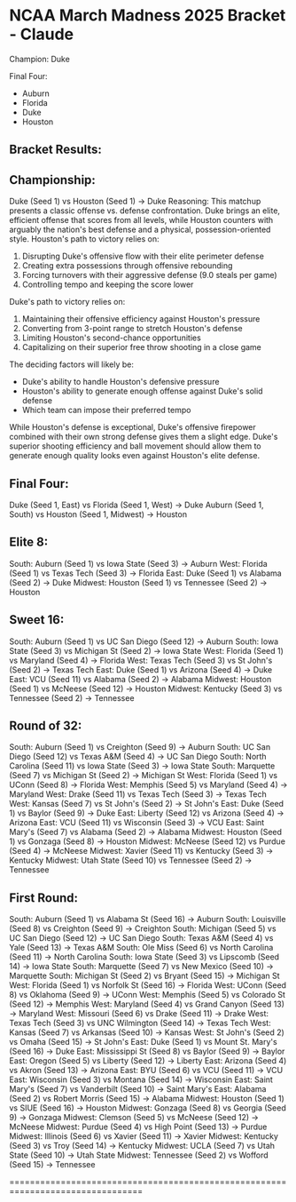 
# NCAA March Madness 2025 Bracket - Claude

Champion: Duke

Final Four:
  - Auburn
  - Florida
  - Duke
  - Houston

Bracket Results:
--------------------------------------------------------------------------------

## Championship: 

Duke (Seed 1) vs Houston (Seed 1) -> Duke
Reasoning: 
This matchup presents a classic offense vs. defense confrontation. Duke brings an elite, efficient offense that scores from all levels, while Houston counters with arguably the nation's best defense and a physical, possession-oriented style.
Houston's path to victory relies on:
1. Disrupting Duke's offensive flow with their elite perimeter defense
2. Creating extra possessions through offensive rebounding 
3. Forcing turnovers with their aggressive defense (9.0 steals per game)
4. Controlling tempo and keeping the score lower

Duke's path to victory relies on:
1. Maintaining their offensive efficiency against Houston's pressure
2. Converting from 3-point range to stretch Houston's defense
3. Limiting Houston's second-chance opportunities
4. Capitalizing on their superior free throw shooting in a close game

The deciding factors will likely be:
- Duke's ability to handle Houston's defensive pressure
- Houston's ability to generate enough offense against Duke's solid defense
- Which team can impose their preferred tempo

While Houston's defense is exceptional, Duke's offensive firepower combined with their own strong defense gives them a slight edge. Duke's superior shooting efficiency and ball movement should allow them to generate enough quality looks even against Houston's elite defense.

## Final Four:
  Duke (Seed 1, East) vs Florida (Seed 1, West) -> Duke
  Auburn (Seed 1, South) vs Houston (Seed 1, Midwest) -> Houston

## Elite 8:
  South: Auburn (Seed 1) vs Iowa State (Seed 3) -> Auburn
  West: Florida (Seed 1) vs Texas Tech (Seed 3) -> Florida
  East: Duke (Seed 1) vs Alabama (Seed 2) -> Duke
  Midwest: Houston (Seed 1) vs Tennessee (Seed 2) -> Houston

## Sweet 16:
  South: Auburn (Seed 1) vs UC San Diego (Seed 12) -> Auburn
  South: Iowa State (Seed 3) vs Michigan St (Seed 2) -> Iowa State
  West: Florida (Seed 1) vs Maryland (Seed 4) -> Florida
  West: Texas Tech (Seed 3) vs St John's (Seed 2) -> Texas Tech
  East: Duke (Seed 1) vs Arizona (Seed 4) -> Duke
  East: VCU (Seed 11) vs Alabama (Seed 2) -> Alabama
  Midwest: Houston (Seed 1) vs McNeese (Seed 12) -> Houston
  Midwest: Kentucky (Seed 3) vs Tennessee (Seed 2) -> Tennessee

## Round of 32:
  South: Auburn (Seed 1) vs Creighton (Seed 9) -> Auburn
  South: UC San Diego (Seed 12) vs Texas A&M (Seed 4) -> UC San Diego
  South: North Carolina (Seed 11) vs Iowa State (Seed 3) -> Iowa State
  South: Marquette (Seed 7) vs Michigan St (Seed 2) -> Michigan St
  West: Florida (Seed 1) vs UConn (Seed 8) -> Florida
  West: Memphis (Seed 5) vs Maryland (Seed 4) -> Maryland
  West: Drake (Seed 11) vs Texas Tech (Seed 3) -> Texas Tech
  West: Kansas (Seed 7) vs St John's (Seed 2) -> St John's
  East: Duke (Seed 1) vs Baylor (Seed 9) -> Duke
  East: Liberty (Seed 12) vs Arizona (Seed 4) -> Arizona
  East: VCU (Seed 11) vs Wisconsin (Seed 3) -> VCU
  East: Saint Mary's (Seed 7) vs Alabama (Seed 2) -> Alabama
  Midwest: Houston (Seed 1) vs Gonzaga (Seed 8) -> Houston
  Midwest: McNeese (Seed 12) vs Purdue (Seed 4) -> McNeese
  Midwest: Xavier (Seed 11) vs Kentucky (Seed 3) -> Kentucky
  Midwest: Utah State (Seed 10) vs Tennessee (Seed 2) -> Tennessee

## First Round:
  South: Auburn (Seed 1) vs Alabama St (Seed 16) -> Auburn
  South: Louisville (Seed 8) vs Creighton (Seed 9) -> Creighton
  South: Michigan (Seed 5) vs UC San Diego (Seed 12) -> UC San Diego
  South: Texas A&M (Seed 4) vs Yale (Seed 13) -> Texas A&M
  South: Ole Miss (Seed 6) vs North Carolina (Seed 11) -> North Carolina
  South: Iowa State (Seed 3) vs Lipscomb (Seed 14) -> Iowa State
  South: Marquette (Seed 7) vs New Mexico (Seed 10) -> Marquette
  South: Michigan St (Seed 2) vs Bryant (Seed 15) -> Michigan St
  West: Florida (Seed 1) vs Norfolk St (Seed 16) -> Florida
  West: UConn (Seed 8) vs Oklahoma (Seed 9) -> UConn
  West: Memphis (Seed 5) vs Colorado St (Seed 12) -> Memphis
  West: Maryland (Seed 4) vs Grand Canyon (Seed 13) -> Maryland
  West: Missouri (Seed 6) vs Drake (Seed 11) -> Drake
  West: Texas Tech (Seed 3) vs UNC Wilmington (Seed 14) -> Texas Tech
  West: Kansas (Seed 7) vs Arkansas (Seed 10) -> Kansas
  West: St John's (Seed 2) vs Omaha (Seed 15) -> St John's
  East: Duke (Seed 1) vs Mount St. Mary's (Seed 16) -> Duke
  East: Mississippi St (Seed 8) vs Baylor (Seed 9) -> Baylor
  East: Oregon (Seed 5) vs Liberty (Seed 12) -> Liberty
  East: Arizona (Seed 4) vs Akron (Seed 13) -> Arizona
  East: BYU (Seed 6) vs VCU (Seed 11) -> VCU
  East: Wisconsin (Seed 3) vs Montana (Seed 14) -> Wisconsin
  East: Saint Mary's (Seed 7) vs Vanderbilt (Seed 10) -> Saint Mary's
  East: Alabama (Seed 2) vs Robert Morris (Seed 15) -> Alabama
  Midwest: Houston (Seed 1) vs SIUE (Seed 16) -> Houston
  Midwest: Gonzaga (Seed 8) vs Georgia (Seed 9) -> Gonzaga
  Midwest: Clemson (Seed 5) vs McNeese (Seed 12) -> McNeese
  Midwest: Purdue (Seed 4) vs High Point (Seed 13) -> Purdue
  Midwest: Illinois (Seed 6) vs Xavier (Seed 11) -> Xavier
  Midwest: Kentucky (Seed 3) vs Troy (Seed 14) -> Kentucky
  Midwest: UCLA (Seed 7) vs Utah State (Seed 10) -> Utah State
  Midwest: Tennessee (Seed 2) vs Wofford (Seed 15) -> Tennessee

================================================================================
